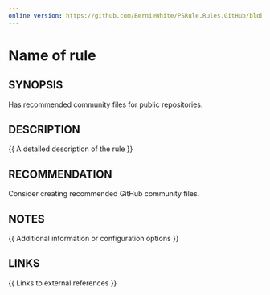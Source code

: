 ```yaml
---
online version: https://github.com/BernieWhite/PSRule.Rules.GitHub/blob/main/docs/rules/en/GitHub.Repo.Community.md
---
```


# Name of rule

## SYNOPSIS

Has recommended community files for public repositories.

## DESCRIPTION

{{ A detailed description of the rule }}

## RECOMMENDATION

Consider creating recommended GitHub community files.

## NOTES

{{ Additional information or configuration options }}

## LINKS

{{ Links to external references }}
